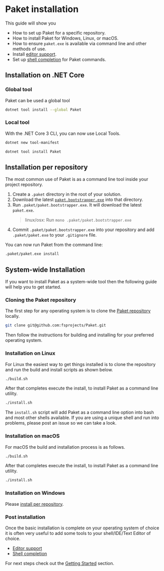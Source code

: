 # Paket installation

This guide will show you

* How to set up Paket for a specific repository.
* How to install Paket for Windows, Linux, or macOS.
* How to ensure `paket.exe` is available via command line and other methods of
  use.
* Install [editor support](editor-support.html).
* Set up [shell completion](shell-completion.html) for Paket commands.

## Installation on .NET Core

### Global tool

Paket can be used a global tool

```sh
dotnet tool install --global Paket
```

### Local tool

With the .NET Core 3 CLI, you can now use Local Tools.

```sh
dotnet new tool-manifest

dotnet tool install Paket
```

## Installation per repository

The most common use of Paket is as a command line tool inside your project
repository.

1. Create a `.paket` directory in the root of your solution.
1. Download the latest
   [`paket.bootstrapper.exe`](https://github.com/fsprojects/Paket/releases/latest)
   into that directory.
1. Run `.paket/paket.bootstrapper.exe`. It will download the latest `paket.exe`.
   > linux/osx: Run `mono .paket/paket.bootstrapper.exe`
1. Commit `.paket/paket.bootstrapper.exe` into your repository and add
   `.paket/paket.exe` to your `.gitignore` file.

You can now run Paket from the command line:

```sh
.paket/paket.exe install
```

## System-wide Installation

If you want to install Paket as a system-wide tool then the following guide will
help you to get started.

### Cloning the Paket repository

The first step for any operating system is to clone the [Paket
repository](https://github.com/fsprojects/Paket) locally.

```sh
git clone git@github.com:fsprojects/Paket.git
```

Then follow the instructions for building and installing for your preferred
operating system.

### Installation on Linux

For Linux the easiest way to get things installed is to clone the repository and
run the build and install scripts as shown below.

```sh
./build.sh
```

After that completes execute the install, to install Paket as a command line
utility.

```sh
./install.sh
```

The `install.sh` script will add Paket as a command line option into bash and
most other shells available. If you are using a unique shell and run into
problems, please post an issue so we can take a look.

### Installation on macOS

For macOS the build and installation process is as follows.

```sh
./build.sh
```

After that completes execute the install, to install Paket as a command line
utility.

```sh
./install.sh
```

### Installation on Windows

Please [install per repository](installation.html#Installation-per-repository).

### Post installation

Once the basic installation is complete on your operating system of choice it is
often very useful to add some tools to your shell/IDE/Text Editor of choice.

* [Editor support](editor-support.html)
* [Shell completion](shell-completion.html)

For next steps check out the [Getting Started](getting-started.html) section.
